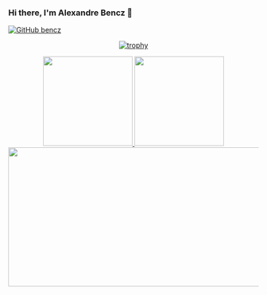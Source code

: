 ### Hi there, I'm Alexandre Bencz 👋

[![GitHub bencz](https://img.shields.io/github/followers/bencz?label=follow&style=social)](https://github.com/bencz)

<div align="center">
  
  [![trophy](https://github-profile-trophy.vercel.app/?username=bencz&theme=onedark)](https://github.com/ryo-ma/github-profile-trophy)

  <a href="https://github.com/bencz">
    <img height="180em" src="https://github-readme-stats-eight-theta.vercel.app/api?username=bencz&cache_seconds=7200&layout=compact&title_color=ffab91&text_color=80cbc4&bg_color=263238&border_radius=10" />
    <img height="180em" src="https://github-readme-stats-eight-theta.vercel.app/api/top-langs/?username=bencz&langs_count=8&layout=compact&hide=java&title_color=ffab91&text_color=80cbc4&bg_color=263238&border_radius=10" />
    <img height="280em" width="800em" src="https://fabianocouto-activity-graph.vercel.app/graph/?username=bencz&theme=material&radius=10" />
  </a>
</div>
